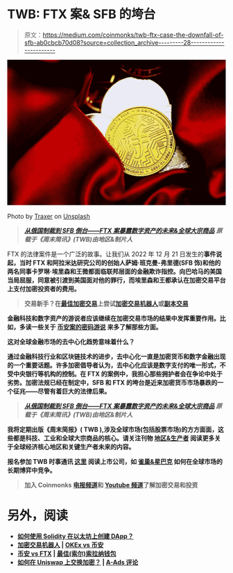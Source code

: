 # TWB: FTX 案& SFB 的垮台

> 原文：<https://medium.com/coinmonks/twb-ftx-case-the-downfall-of-sfb-ab0cbcb70d08?source=collection_archive---------28----------------------->

![](img/a0aef543c48f5eca91e29d01c71f71c1.png)

Photo by [Traxer](https://unsplash.com/@traxer?utm_source=medium&utm_medium=referral) on [Unsplash](https://unsplash.com/?utm_source=medium&utm_medium=referral)

> [***从俄国制裁到 SFB 倒台——FTX 案暴露数字资产的未来&全球大宗商品***](/areas-producers/from-russia-sanctions-to-the-downfall-of-sfb-ftx-case-exposes-future-of-digital-assets-global-f2b79321f5c8) ***原载于《周末简讯》(TWB)由地区&制片人***

FTX 的法律案件是一个广泛的故事。让我们从 2022 年 12 月 21 日发生的[](https://www.reuters.com/legal/ftx-founder-bankman-frieds-bahamas-case-resume-extradition-looms-2022-12-21/?utm_source=Sailthru&utm_medium=Newsletter&utm_campaign=Daily-Docket&utm_term=122222)****事件说起，当时 FTX 和阿拉米达研究公司的创始人萨姆·班克曼-弗里德(SFB 饰)和他的两名同事卡罗琳·埃里森和王微都面临联邦层面的金融欺诈指控。向巴哈马的美国当局屈服，同意被引渡到美国面对他的罪行，而埃里森和王都承认在加密交易平台上支付加密投资者的费用。****

> ****交易新手？在[最佳加密交易](/coinmonks/crypto-exchange-dd2f9d6f3769)上尝试[加密交易机器人](/coinmonks/crypto-trading-bot-c2ffce8acb2a)或[副本交易](/coinmonks/top-10-crypto-copy-trading-platforms-for-beginners-d0c37c7d698c)****

****金融科技和数字资产的游说者应该继续在加密交易市场的结果中发挥重要作用。比如，多读一些关于 [**币安案的密码游说**](/coinmonks/crypto-lobbying-binance-joins-the-race-470a44dbb85d) 来多了解那些方面。****

****这对全球金融市场的去中心化趋势意味着什么？****

****通过金融科技行业和区块链技术的进步，去中心化一直是加密货币和数字金融出现的一个重要话题。许多加密倡导者认为，去中心化应该是数字支付的唯一形式，不受中央银行等机构的控制。在 FTX 的案例中，我担心那些拥护者会在争论中处于劣势。加密法规已经在制定中，SFB 和 FTX 的垮台是近来加密货币市场暴跌的一个征兆——尽管有着巨大的法律后果。****

> ****[***从俄国制裁到 SFB 倒台——FTX 案暴露数字资产的未来&全球大宗商品***](/areas-producers/from-russia-sanctions-to-the-downfall-of-sfb-ftx-case-exposes-future-of-digital-assets-global-f2b79321f5c8) ***原载于《周末简讯》(TWB)由地区&制片人*******

******我将定期出版《周末简报》( TWB ),涉及全球市场(包括股票市场)的方方面面，这些都是科技、工业和全球大宗商品的核心。请关注刊物** [**地区&生产者**](https://medium.com/areas-producers) **阅读更多关于全球经济核心地区和关键生产者未来的内容。******

****报名参加 TWB 时事通讯 [**这里**](/areas-producers/newsletters/the-weekend-brief-twb) 阅读上市公司，如 [**雀巢&星巴克**](/areas-producers/nestle-starbucks-anticipating-higher-growth-during-a-new-age-of-consumerism-this-christmas-f154af18b06d) 如何在全球市场的长期博弈中竞争。****

> ****加入 Coinmonks [电报频道](https://t.me/coincodecap)和 [Youtube 频道](https://www.youtube.com/c/coinmonks/videos)了解加密交易和投资****

# ****另外，阅读****

*   ****[如何使用 Solidity 在以太坊上创建 DApp？](https://coincodecap.com/create-a-dapp-on-ethereum-using-solidity)****
*   ****[加密交易机器人](/coinmonks/crypto-trading-bot-c2ffce8acb2a) | [OKEx vs 币安](https://coincodecap.com/okex-vs-binance)****
*   ****[币安 vs FTX](https://coincodecap.com/binance-vs-ftx) | [最佳(索尔)索拉纳钱包](https://coincodecap.com/solana-wallets)****
*   ****[如何在 Uniswap 上交换加密？](https://coincodecap.com/swap-crypto-on-uniswap) | [A-Ads 评论](https://coincodecap.com/a-ads-review)****